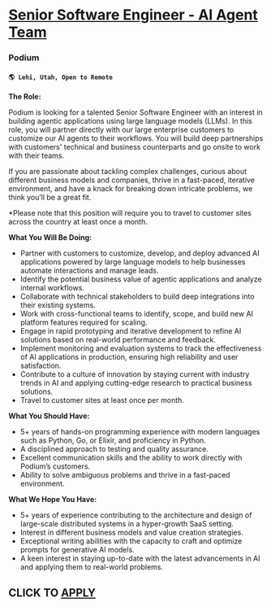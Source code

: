# [Senior Software Engineer - AI Agent Team](https://www.remotewlb.com/apply/senior-software-engineer-ai-agent-team-108941)  
### Podium  
#### `🌎 Lehi, Utah, Open to Remote`  

**The Role:**

Podium is looking for a talented Senior Software Engineer with an interest in building agentic applications using large language models (LLMs). In this role, you will partner directly with our large enterprise customers to customize our AI agents to their workflows. You will build deep partnerships with customers' technical and business counterparts and go onsite to work with their teams.

If you are passionate about tackling complex challenges, curious about different business models and companies, thrive in a fast-paced, iterative environment, and have a knack for breaking down intricate problems, we think you’ll be a great fit.

*Please note that this position will require you to travel to customer sites across the country at least once a month. 

**What You Will Be Doing:**

  * Partner with customers to customize, develop, and deploy advanced AI applications powered by large language models to help businesses automate interactions and manage leads.
  * Identify the potential business value of agentic applications and analyze internal workflows.
  * Collaborate with technical stakeholders to build deep integrations into their existing systems.
  * Work with cross-functional teams to identify, scope, and build new AI platform features required for scaling.
  * Engage in rapid prototyping and iterative development to refine AI solutions based on real-world performance and feedback.
  * Implement monitoring and evaluation systems to track the effectiveness of AI applications in production, ensuring high reliability and user satisfaction.
  * Contribute to a culture of innovation by staying current with industry trends in AI and applying cutting-edge research to practical business solutions.
  * Travel to customer sites at least once per month.

**What You Should Have:**

  * 5+ years of hands-on programming experience with modern languages such as Python, Go, or Elixir, and proficiency in Python.
  * A disciplined approach to testing and quality assurance.
  * Excellent communication skills and the ability to work directly with Podium’s customers.
  * Ability to solve ambiguous problems and thrive in a fast-paced environment.

**What We Hope You Have:**

  * 5+ years of experience contributing to the architecture and design of large-scale distributed systems in a hyper-growth SaaS setting.
  * Interest in different business models and value creation strategies.
  * Exceptional writing abilities with the capacity to craft and optimize prompts for generative AI models.
  * A keen interest in staying up-to-date with the latest advancements in AI and applying them to real-world problems.

  
## CLICK TO [APPLY](https://www.remotewlb.com/apply/senior-software-engineer-ai-agent-team-108941)

